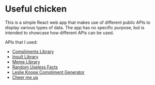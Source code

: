 # Useful chicken
This is a simple React web app that makes use of different public APIs to display various types of data. 
The app has no specific purpose, but is intended to showcase how different APIs can be used.

APIs that I used:   
- [Compliments Library](https://complimentr.com/)   
- [Insult Library](https://insult.mattbas.org/)   
- [Meme Library](https://meme-api.com)   
- [Random Useless Facts](https://uselessfacts.jsph.pl/)   
- [Leslie Knope Compliment Generator](https://www.npmjs.com/package/knope)
- [Cheer me up](https://www.npmjs.com/package/cheer-me-up)
